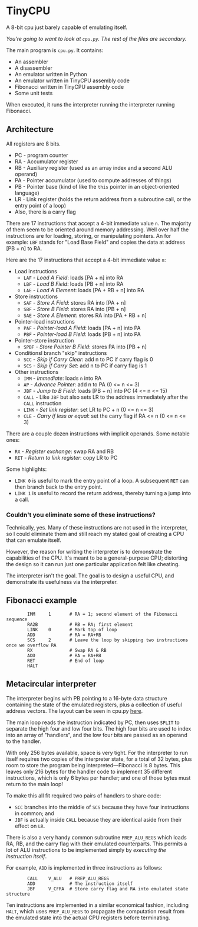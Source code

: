 # TinyCPU
A 8-bit cpu just barely capable of emulating itself.

_You're going to want to look at `cpu.py`. The rest of the files are secondary._

The main program is `cpu.py`. It contains:
- An assembler
- A disassembler
- An emulator written in Python
- An emulator written in TinyCPU assembly code
- Fibonacci written in TinyCPU assembly code
- Some unit tests

When executed, it runs the interpreter running the interpreter running Fibonacci.

## Architecture

All registers are 8 bits.
- PC - program counter
- RA - Accumulator register
- RB - Auxiliary register (used as an array index and a second ALU operand)
- PA - Pointer accumulator (used to compute addresses of things)
- PB - Pointer base (kind of like the `this` pointer in an object-oriented language)
- LR - Link register (holds the return address from a subroutine call, or the entry point of a loop)
- Also, there is a carry flag

There are 17 instructions that accept a 4-bit immediate value `n`.
The majority of them seem to be oriented around memory addressing.
Well over half the instructions are for loading, storing, or manipulating pointers.
An for example: `LBF` stands for "Load Base Field" and copies the data at address [PB + n] to RA.

Here are the 17 instructions that accept a 4-bit immediate value `n`:
- Load instructions
  - `LAF` - _Load A Field_: loads [PA + n] into RA
  - `LBF` - _Load B Field_: loads [PB + n] into RA
  - `LAE` - _Load A Element_: loads [PA + RB + n] into RA
- Store instructions
  - `SAF` - _Store A Field_: stores RA into [PA + n]
  - `SBF` - _Store B Field_: stores RA into [PB + n]
  - `SAE` - _Store A Element_: stores RA into [PA + RB + n]
- Pointer-load instructions
  - `PAF` - _Pointer-load A Field_: loads [PA + n] into PA
  - `PBF` - _Pointer-load B Field_: loads [PB + n] into PA
- Pointer-store instruction
  - `SPBF` - _Store Pointer B Field_: stores PA into [PB + n]
- Conditionsl branch "skip" instructions
  - `SCC` - _Skip if Carry Clear_: add n to PC if carry flag is 0
  - `SCS` - _Skip if Carry Set_: add n to PC if carry flag is 1
- Other instructions
  - `IMM` - _Immediate_: loads `n` into RA
  - `AP` - _Advance Pointer_: add n to PA (0 <= n <= 3)
  - `JBF` - _Jump to B Field_: loads [PB + n] into PC (4 <= n <= 15)
  - `CALL` - Like `JBF` but also sets LR to the address immediately after the `CALL` instruction
  - `LINK` - _Set link register_: set LR to PC + n (0 <= n <= 3)
  - `CLE` - _Carry if less or equal_: set the carry flag if RA <= n (0 <= n <= 3)

There are a couple dozen instructions with implicit operands. Some notable ones:
- `RX` - _Register exchange_: swap RA and RB
- `RET` - _Return to link register_: copy LR to PC

Some highlights:
- `LINK 0` is useful to mark the entry point of a loop. A subsequent `RET` can then branch back to the entry point.
- `LINK 1` is useful to record the return address, thereby turning a jump into a call.

### Couldn't you eliminate some of these instructions?

Technically, yes. Many of these instructions are not used in the interpreter, so I could eliminate them and still reach my stated goal of creating a CPU that can emulate itself.

However, the reason for writing the interpreter is to demonstrate the capabilities of the CPU. It's meant to be a general-purpose CPU; distorting the design so it can run just one particular application felt like cheating.

The interpreter isn't the goal. The goal is to design a useful CPU, and demonstrate its usefulness via the interpreter.

## Fibonacci example

```
        IMM     1       # RA = 1; second element of the Fibonacci sequence
        RA2B            # RB = RA; first element
        LINK    0       # Mark top of loop
        ADD             # RA = RA+RB
        SCS     2       # Leave the loop by skipping two instructions once we overflow RA
        RX              # Swap RA & RB
        ADD             # RA = RA+RB
        RET             # End of loop
        HALT
```

## Metacircular interpreter

The interpreter begins with PB pointing to a 16-byte data structure containing the state of the emulated registers, plus a collection of useful address vectors.
The layout can be seen in cpu.py [here](https://github.com/prdoyle/tiny-cpu/blob/master/cpu.py#L426).

The main loop reads the instruction indicated by PC, then uses `SPLIT` to separate the high four and low four bits. The high four bits are used to index into an array of "handlers", and the low four bits are passed as an operand to the handler.

With only 256 bytes available, space is very tight. For the interpreter to run itself requires two copies of the interpreter state, for a total of 32 bytes, plus room to store the program being interpreted&mdash;Fibonacci is 8 bytes. This leaves only 216 bytes for the handler code to implement 35 different instructions, which is only 6 bytes per handler; and one of those bytes must return to the main loop!

To make this all fit required two pairs of handlers to share code:
- `SCC` branches into the middle of `SCS` because they have four instructions in common; and
- `JBF` is actually inside `CALL` because they are identical aside from their effect on `LR`.

There is also a very handy common subroutine `PREP_ALU_REGS` which loads RA, RB, and the carry flag with their emulated counterparts.
This permits a lot of ALU instructions to be implemented simply by _executing the instruction itself_.

For example, `ADD` is implemented in three instructions as follows:

```
        CALL    V_ALU   # PREP_ALU_REGS
        ADD             # The instruction itself
        JBF     V_CFRA  # Store carry flag and RA into emulated state structure
```

Ten instructions are implemented in a similar economical fashion, including `HALT`, which uses `PREP_ALU_REGS` to propagate the computation result from the emulated state into the actual CPU registers before terminating.
